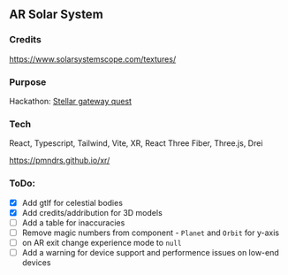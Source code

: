## AR Solar System

### Credits

https://www.solarsystemscope.com/textures/

### Purpose

Hackathon: [Stellar gateway quest](https://stellar-gateway-quest.devpost.com/?ref_content=default&ref_feature=challenge&ref_medium=portfolio)

### Tech

React, Typescript, Tailwind, Vite, XR, React Three Fiber, Three.js, Drei

https://pmndrs.github.io/xr/

### ToDo:

- [x] Add gtlf for celestial bodies
- [x] Add credits/addribution for 3D models
- [ ] Add a table for inaccuracies
- [ ] Remove magic numbers from component - `Planet` and `Orbit` for y-axis
- [ ] on AR exit change experience mode to `null`
- [ ] Add a warning for device support and performence issues on low-end devices
